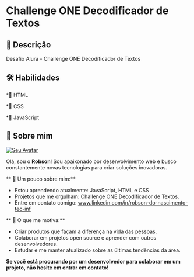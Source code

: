 # Challenge ONE Decodificador de Textos

## 📓 Descrição

Desafio Alura - Challenge ONE Decodificador de Textos

## 🛠 Habilidades

*🥇<i class="fa-brands fa-html5"></i> HTML

*🥈<i class="fa-brands fa-css3-alt"></i> CSS

*🥉<i class="fa-brands fa-js"></i> JavaScript
  
## 🚀 Sobre mim

[![Seu Avatar](https://avatars.githubusercontent.com/u/174292359?s=400&u=c7ed6bc153530cc7d19530aadef0c2bbb2a35891&v=4)](https://github.com/u/174292359?s=400&u=c7ed6bc153530cc7d19530aadef0c2bbb2a35891&v=4)

Olá, sou o **Robson**!  Sou apaixonado por desenvolvimento web e busco constantemente novas tecnologias para criar soluções inovadoras.

** 📌 Um pouco sobre mim:**

*  Estou aprendendo atualmente: JavaScript, HTML e CSS
*  Projetos que me orgulham: Challenge ONE Decodificador de Textos.
*  Entre em contato comigo: www.linkedin.com/in/robson-do-nascimento-tec-inf

** 💪 O que me motiva:**

*  Criar produtos que façam a diferença na vida das pessoas.
*  Colaborar em projetos open source e aprender com outros desenvolvedores.
*  Estudar e me manter atualizado sobre as últimas tendências da área.

**Se você está procurando por um desenvolvedor para colaborar em um projeto, não hesite em entrar em contato!** 



